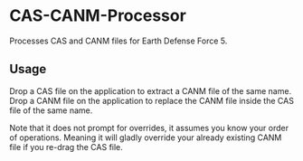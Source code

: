 # CAS-CANM-Processor
 Processes CAS and CANM files for Earth Defense Force 5.

## Usage
 Drop a CAS file on the application to extract a CANM file of the same name.
 Drop a CANM file on the application to replace the CANM file inside the CAS file of the same name.

 Note that it does not prompt for overrides, it assumes you know your order of operations.
 Meaning it will gladly override your already existing CANM file if you re-drag the CAS file.
